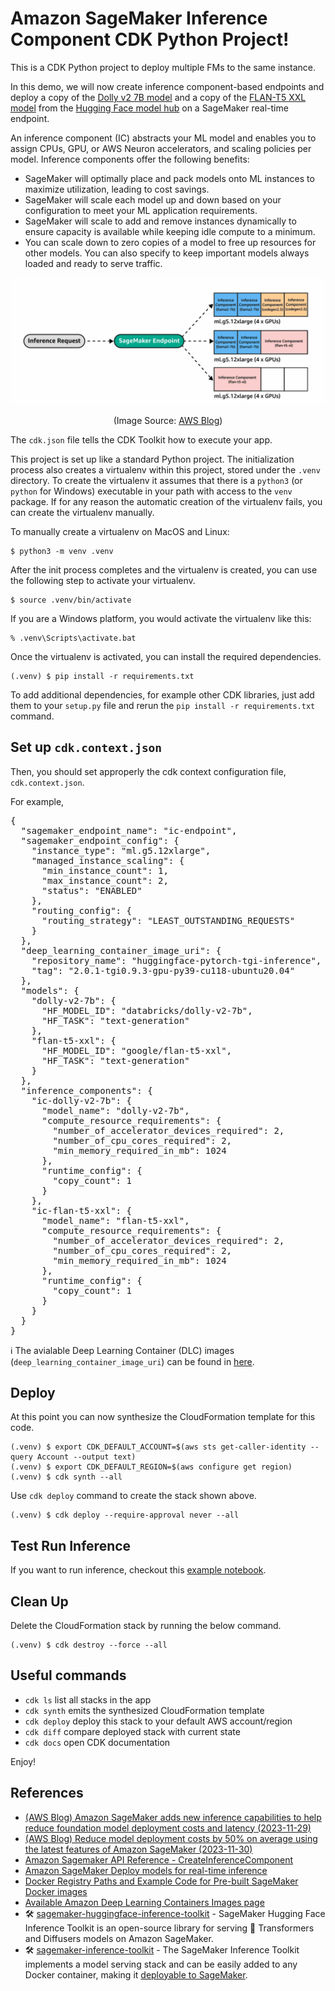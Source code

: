 
# Amazon SageMaker Inference Component CDK Python Project!

This is a CDK Python project to deploy multiple FMs to the same instance.

In this demo, we will now create inference component-based endpoints and
deploy a copy of the [Dolly v2 7B model](https://huggingface.co/databricks/dolly-v2-7b)
and a copy of the [FLAN-T5 XXL model](https://huggingface.co/google/flan-t5-xxl)
from the [Hugging Face model hub](https://huggingface.co/models) on a SageMaker real-time endpoint.

An inference component (IC) abstracts your ML model and enables you to assign CPUs, GPU, or AWS Neuron accelerators, and scaling policies per model. Inference components offer the following benefits:

  - SageMaker will optimally place and pack models onto ML instances to maximize utilization, leading to cost savings.
  - SageMaker will scale each model up and down based on your configuration to meet your ML application requirements.
  - SageMaker will scale to add and remove instances dynamically to ensure capacity is available while keeping idle compute to a minimum.
  - You can scale down to zero copies of a model to free up resources for other models. You can also specify to keep important models always loaded and ready to serve traffic.

![sagemaker-inference-component](./sagemaker-inference-component.gif "Original file name: ML-15819-GIF6.gif")
<p align="center">(Image Source: <a href="https://aws.amazon.com/blogs/machine-learning/reduce-model-deployment-costs-by-50-on-average-using-sagemakers-latest-features/">AWS Blog</a>)</p>


The `cdk.json` file tells the CDK Toolkit how to execute your app.

This project is set up like a standard Python project.  The initialization
process also creates a virtualenv within this project, stored under the `.venv`
directory.  To create the virtualenv it assumes that there is a `python3`
(or `python` for Windows) executable in your path with access to the `venv`
package. If for any reason the automatic creation of the virtualenv fails,
you can create the virtualenv manually.

To manually create a virtualenv on MacOS and Linux:

```
$ python3 -m venv .venv
```

After the init process completes and the virtualenv is created, you can use the following
step to activate your virtualenv.

```
$ source .venv/bin/activate
```

If you are a Windows platform, you would activate the virtualenv like this:

```
% .venv\Scripts\activate.bat
```

Once the virtualenv is activated, you can install the required dependencies.

```
(.venv) $ pip install -r requirements.txt
```
To add additional dependencies, for example other CDK libraries, just add
them to your `setup.py` file and rerun the `pip install -r requirements.txt`
command.

## Set up `cdk.context.json`

Then, you should set approperly the cdk context configuration file, `cdk.context.json`.

For example,
<pre>
{
  "sagemaker_endpoint_name": "ic-endpoint",
  "sagemaker_endpoint_config": {
    "instance_type": "ml.g5.12xlarge",
    "managed_instance_scaling": {
      "min_instance_count": 1,
      "max_instance_count": 2,
      "status": "ENABLED"
    },
    "routing_config": {
      "routing_strategy": "LEAST_OUTSTANDING_REQUESTS"
    }
  },
  "deep_learning_container_image_uri": {
    "repository_name": "huggingface-pytorch-tgi-inference",
    "tag": "2.0.1-tgi0.9.3-gpu-py39-cu118-ubuntu20.04"
  },
  "models": {
    "dolly-v2-7b": {
      "HF_MODEL_ID": "databricks/dolly-v2-7b",
      "HF_TASK": "text-generation"
    },
    "flan-t5-xxl": {
      "HF_MODEL_ID": "google/flan-t5-xxl",
      "HF_TASK": "text-generation"
    }
  },
  "inference_components": {
    "ic-dolly-v2-7b": {
      "model_name": "dolly-v2-7b",
      "compute_resource_requirements": {
        "number_of_accelerator_devices_required": 2,
        "number_of_cpu_cores_required": 2,
        "min_memory_required_in_mb": 1024
      },
      "runtime_config": {
        "copy_count": 1
      }
    },
    "ic-flan-t5-xxl": {
      "model_name": "flan-t5-xxl",
      "compute_resource_requirements": {
        "number_of_accelerator_devices_required": 2,
        "number_of_cpu_cores_required": 2,
        "min_memory_required_in_mb": 1024
      },
      "runtime_config": {
        "copy_count": 1
      }
    }
  }
}
</pre>

:information_source: The avialable Deep Learning Container (DLC) images (`deep_learning_container_image_uri`) can be found in [here](https://github.com/aws/deep-learning-containers/blob/master/available_images.md).

## Deploy

At this point you can now synthesize the CloudFormation template for this code.

```
(.venv) $ export CDK_DEFAULT_ACCOUNT=$(aws sts get-caller-identity --query Account --output text)
(.venv) $ export CDK_DEFAULT_REGION=$(aws configure get region)
(.venv) $ cdk synth --all
```

Use `cdk deploy` command to create the stack shown above.

```
(.venv) $ cdk deploy --require-approval never --all
```

## Test Run Inference

If you want to run inference, checkout this [example notebook](./src/notebook/inference_component.ipynb).

## Clean Up

Delete the CloudFormation stack by running the below command.

```
(.venv) $ cdk destroy --force --all
```

## Useful commands

 * `cdk ls`          list all stacks in the app
 * `cdk synth`       emits the synthesized CloudFormation template
 * `cdk deploy`      deploy this stack to your default AWS account/region
 * `cdk diff`        compare deployed stack with current state
 * `cdk docs`        open CDK documentation

Enjoy!

## References

 * [(AWS Blog) Amazon SageMaker adds new inference capabilities to help reduce foundation model deployment costs and latency (2023-11-29)](https://aws.amazon.com/blogs/aws/amazon-sagemaker-adds-new-inference-capabilities-to-help-reduce-foundation-model-deployment-costs-and-latency/)
 * [(AWS Blog) Reduce model deployment costs by 50% on average using the latest features of Amazon SageMaker (2023-11-30)](https://aws.amazon.com/blogs/machine-learning/reduce-model-deployment-costs-by-50-on-average-using-sagemakers-latest-features/)
 * [Amazon Sagemaker API Reference - CreateInferenceComponent](https://docs.aws.amazon.com/sagemaker/latest/APIReference/API_CreateInferenceComponent.html)
 * [Amazon SageMaker Deploy models for real-time inference](https://docs.aws.amazon.com/sagemaker/latest/dg/realtime-endpoints-deploy-models.html)
 * [Docker Registry Paths and Example Code for Pre-built SageMaker Docker images](https://docs.aws.amazon.com/sagemaker/latest/dg-ecr-paths/sagemaker-algo-docker-registry-paths.html)
 * [Available Amazon Deep Learning Containers Images page](https://github.com/aws/deep-learning-containers/blob/master/available_images.md)
 * 🛠️ [sagemaker-huggingface-inference-toolkit](https://github.com/aws/sagemaker-huggingface-inference-toolkit) - SageMaker Hugging Face Inference Toolkit is an open-source library for serving 🤗 Transformers and Diffusers models on Amazon SageMaker.
 * 🛠️ [sagemaker-inference-toolkit](https://github.com/aws/sagemaker-inference-toolkit) - The SageMaker Inference Toolkit implements a model serving stack and can be easily added to any Docker container, making it [deployable to SageMaker](https://aws.amazon.com/sagemaker/deploy/).
